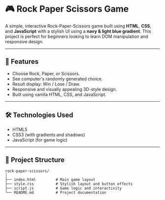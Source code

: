 # 🎮 Rock Paper Scissors Game

A simple, interactive Rock-Paper-Scissors game built using **HTML**, **CSS**, and **JavaScript** with a stylish UI using a **navy & light blue gradient**. This project is perfect for beginners looking to learn DOM manipulation and responsive design.

---

## 🚀 Features

- Choose Rock, Paper, or Scissors.
- See computer's randomly generated choice.
- Result display: Win / Lose / Draw.
- Responsive and visually appealing 3D-style design.
- Built using vanilla HTML, CSS, and JavaScript.

---

## 🛠️ Technologies Used

- HTML5
- CSS3 (with gradients and shadows)
- JavaScript (for game logic)

---

## 📂 Project Structure

```plaintext
rock-paper-scissors/
│
├── index.html         # Main game layout
├── style.css          # Stylish layout and button effects
├── script.js          # Game logic and interactivity
└── README.md          # Project documentation
